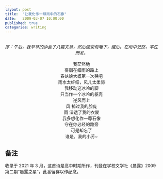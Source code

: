 ```yaml
---
layout: post
title:  "让我化作一尊雨中的石像"
date:   2009-03-07 10:00:00
published: true
categories: writing
---
```

<center><br/>
<i>序：午后，我草草的舔食了几篇文章，然后便匆匆睡下，醒后。在雨中茫然，率性而发。</i><br/><br/>
我茫然地<br/>
徘徊在细雨的路上<br/>
春姑娘大概第一次哭吧<br/>
雨水太纤细，风儿太柔弱<br/>
我移动这冰冷的脚<br/>
只当作一个冰冷的躯壳<br/>
逆风而上<br/>
风 掠过我的脸庞<br/>
雨 湿透了我的衣裳<br/>
我多想化作一尊石像<br/>
守在你必经的路旁<br/>
可是却忘了<br/>
谁是，我的小芳~<br/>
</center>

## 备注

收录于 2021 年 3 月，这首诗是高中时期所作，刊登在学校文学社《晨露》2009 第二期“晨露之星”，此番留存以作纪念。 
